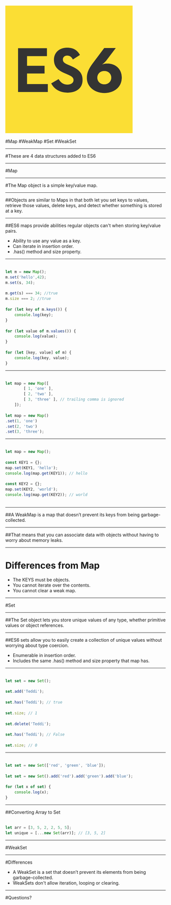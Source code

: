 ![left](img/es6-logo.png)

#Map
#WeakMap
#Set
#WeakSet
 
---

#These are 4 data structures added to ES6

---

#Map

---

#The Map object is a simple key/value map.

---

##Objects are similar to Maps in that both let you set keys to values, retrieve those values, delete keys, and detect whether something is stored at a key. 

---

##ES6 maps provide abilities regular objects can't when storing key/value pairs.
- Ability to use any value as a key.
- Can iterate in insertion order.
- .has() method and size property.


---

```javascript

let m = new Map();
m.set('hello',42);
m.set(s, 34);

m.get(s) === 34; //true
m.size === 2; //true

for (let key of m.keys()) {
    console.log(key);
}

for (let value of m.values()) {
    console.log(value);
}

for (let [key, value] of m) {
    console.log(key, value);
}

```

---

```javascript

let map = new Map([
        [ 1, 'one' ],
        [ 2, 'two' ],
        [ 3, 'three' ], // trailing comma is ignored
    ]);
    
let map = new Map()
.set(1, 'one')
.set(2, 'two')
.set(3, 'three');

```
---

```javascript

let map = new Map();
    
const KEY1 = {};
map.set(KEY1, 'hello');
console.log(map.get(KEY1)); // hello
    
const KEY2 = {};
map.set(KEY2, 'world');
console.log(map.get(KEY2)); // world
   
```

---

##A WeakMap is a map that doesn’t prevent its keys from being garbage-collected. 

---

##That means that you can associate data with objects without having to worry about memory leaks.

---

# Differences from Map

- The KEYS must be objects.
- You cannot iterate over the contents.
- You cannot clear a weak map.

---

#Set

---

##The Set object lets you store unique values of any type, whether primitive values or object references.

---

##ES6 sets allow you to easily create a collection of unique values without worrying about type coercion.
- Enumerable in insertion order.
- Includes the same .has() method and size property that map has.

---

```javascript

let set = new Set();

set.add('Teddi');

set.has('Teddi'); // true

set.size; // 1

set.delete('Teddi');

set.has('Teddi'); // False

set.size; // 0

```

---

```javascript

let set = new Set(['red', 'green', 'blue']);

let set = new Set().add('red').add('green').add('blue');

for (let x of set) {
    console.log(x);
}

```

---

##Converting Array to Set

```javascript

let arr = [3, 5, 2, 2, 5, 5];
let unique = [...new Set(arr)]; // [3, 5, 2]

```

---

#WeakSet

---

#Differences

- A WeakSet is a set that doesn’t prevent its elements from being garbage-collected. 
- WeakSets don't allow iteration, looping or clearing.

---

#Questions?